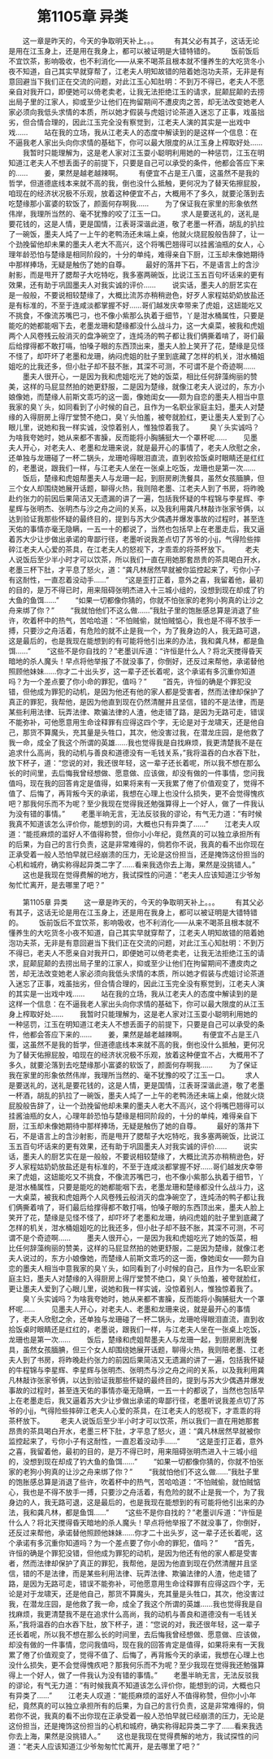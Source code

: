 # 　　第1105章 异类
　　这一章是昨天的，今天的争取明天补上。。。
　　有其父必有其子，这话无论是用在江玉身上，还是用在我身上，都可以被证明是大错特错的。
　　饭前饭后不宜饮茶，影响吸收，也不利消化——从来不喝茶且根本就不懂养生的大吃货冬小夜不知道，自己其实早就穿帮了，江老夫人明知故错的陪着她泡功夫茶，无非是有意回避当下我们正在交流的问题，对此江玉心知肚明：不到万不得已，老夫人不愿亲自对我开口，即便她可以倚老卖老，让我无法拒绝江玉的请求，屁颠屁颠的去捞出局子里的江家人，抑或至少让他们在拘留期间不遭皮肉之苦，却无法改变她老人家必须向我低头求情的本质，所以她才假装与虎姐讨论茶道入迷忘了正事，戏虽拙劣，但合情合理的，因此江玉完全没有察觉到，江老夫人演的其实是一出戏中戏……
　　站在我的立场，我从江老夫人的态度中解读到的是这样一个信息：在不逼我老人家出头向你求情的基础下，你可以最大限度的从江玉身上榨取好处……
　　我暂时只能理解为，这是老人家对江玉耍小聪明利用她的一种惩罚，江玉在明知道江老夫人不想丢面子的前提下，只要是自己可以承受的条件，他都会答应下来的……
　　姜，果然是越老越辣啊。
　　有便宜不占是王八蛋，这虽然不是我的哲学，但道德底线本来就不高的我，倒也没什么抵触，更何况为了替天佑擦屁股，咱现在的经济状况极不乐观，放着这种便宜不占，大概用不了多久，就要沦落到去吃楚缘那小富婆的软饭了，颜面何存啊我……
　　为了保证我在家里的形象依然伟岸，我理所当然的、毫不犹豫的咬了江玉一口。
　　求人是要送礼的，送礼是要花钱的，这是人情，更是国情，江表哥深谐此道，敬了老墨一杯酒，胡乱的扒拉了一碗饭，墨夫人炖了一上午的老鸭汤还未端上桌，他就火烧屁股般告辞了，让一个劲挽留他却未果的墨夫人老大不高兴，这个将嘴巴翘得可以挂酱油瓶的女人，心理年龄恐怕与楚缘是相同阶段的，十分的单纯，难得亲自下厨，江玉却未像她期待中那样捧场，无疑是触伤了她的自尊。
　　最好的落井下石，不是语言上的含沙射影，而是甩开了腮帮子大吃特吃，我多塞两碗饭，比说江玉五百句坏话来的更有效果，还有助于巩固墨夫人对我实诚的评价……
　　说实话，墨夫人的厨艺实在是一般般，不要说相较楚缘了，大概比流苏亦稍稍逊色，好歹人家程姑奶奶放盐还是有标准的，不至于连咸淡都掌握不好……哥们越发庆幸带来了虎姐，这妞能吃又不挑食，不像流苏嘴巴刁，也不像小紫那么执着于细节，丫是泔水桶属性，只要是能吃的她都能咽下去，老墨龙珊和楚缘都没什么战斗力，这一大桌菜，被我和虎姐两个人风卷残云般消灭的盘净碗空了，连炖汤的鸭子都让我们俩撕着啃了，哥们最后给撑得都不敢打嗝，怕嗓子眼的东西顶出来，墨夫人脸上笑开了花，楚缘是见怪不怪了，却吓坏了老墨和龙珊，纳闷虎姐的肚子里到底藏了怎样的机关，泔水桶姐姐吃的比我还多，但小肚子却不鼓不胀，其深不可测，不可谓不是个奇迹啊……
　　墨夫人很开心，一是因为我和虎姐吃光了她的饭菜，相比任何辞藻绚丽的赞美，这样的马屁显然拍的她更舒服，二是因为楚缘，就像江老夫人说过的，东方小娘像她，而楚缘人前斯文乖巧的这一面，像她闺女——颇为自恋的墨夫人相当中意我家的臭丫头，如同看到了小时候的自己，且作为一名职业家庭主妇，墨夫人对楚缘的入得厨房上得厅堂赞不绝口，臭丫头怕羞，被夸就脸红，更让墨夫人爱到了心眼儿里，说她和我一样实诚，没惊着别人，惟独惊着我了。
　　臭丫头实诚吗？为啥我夸她时，她从来都不害臊，反而能将小胸脯挺大一个罩杯呢……
　　见墨夫人开心，对老夫人、老墨和龙珊来说，就是最开心的事情了，老夫人欣慰之余，还单独与龙珊碰了一杯二锅头，龙珊呛得眼泪直流，直到收拾饭桌时眼睛还是红红的，老墨说，跟我们一样，与江老夫人坐在一张桌上吃饭，龙珊也是第一次……
　　饭后，楚缘和虎姐帮墨夫人与龙珊一起，到厨房刷洗餐具，虽然女孩腼腆，但三个女人却围绕她展开话题，聊得火热，我则陪老墨、江老夫人到了书房，将昨晚赴约张力的前因后果简洁又无遗漏的讲了一遍，包括我怀疑的牛程锦与李星辉、李星辉与张明杰、张明杰与沙之舟之间的关系，以及我利用龚凡林敲诈张家爷俩，以达到验证我那些怀疑的最终目的，提到与苏大少偶遇并爆发事故的过程时，甚至连天佑的事情亦毫无隐瞒，一五一十的都说了，当然也包括早上在老墨走后，我又逼着苏大少让步做出承诺的卑鄙行径，老墨听说我差点切了苏爷的小jj，气得险些摔碎江老夫人心爱的茶具，在江老夫人的怒视下，才乖乖的将茶杯放下。
　　老夫人说饭后至少半小时才可以饮茶，所以我们一直在用她那套昂贵的茶具喝白开水，老墨三杯下肚，才平息了怒火，道：“龚凡林居然早就被你监控起来了，亏你小子有这耐性，一直忍着没动手……”
　　“这是歪打正着，意外之喜，我留着他，最初的目的，是万不得已时，用来阻碍张明杰进入十三城小组的，没想到现在却成了钓大鱼的鱼饵……”
　　“如果一切都像你猜的，你就不怕张家的老狗小狗真的让沙之舟来绑了你？”
　　“我就怕他们不这么做……”我肚子里的饱胀感总算是消退了些许，吹着杯中的热气，苦哈哈道：“不怕贼偷，就怕贼惦心，我也是不得不放手一搏，只要沙之舟活着，有危险的就不止是我一个，为了我身边的人，我无路可退，这是最后的，也是我现在能想到的有可能将他引出来的办法，我和龚凡林，都是鱼饵……”
　　“这些不是你自找的？”老墨训斥道：“许恒是什么人？将北天搅得昏天暗地的杀人魔头！早点将他举报了不就没事了，你倒好，还反过来帮他，承诺替他照顾他妹妹……你才二十出头岁，这一辈子还长着呢，这个承诺有多沉重你知道吗？为一个差点要了你小命的罪犯，值吗？”
　　“首先，许恒的确是个罪犯没错，但他成为罪犯的动机，是因为他还有他的家人都是受害者，然而法律却保护了真正的罪犯，我帮他，是因为他直到现在仍然清醒并且坚信，错的不是法律，而是某些利用法律、玩弄法律、欺骗法律的人渣，他走错了路，是因为无路可走，错误不能弥补，可他愿意用生命诠释罪有应得这四个字，无论是对于龙啸天，还是他自己，那货不算魔头，充其量是头牲口，其次，他没害过我，在潜龙庄园，是他救了我一命，成全了我这个所谓的英雄……我也觉得我是自找麻烦，我更清楚我不是在追求什么高尚，我的动机与善良和道德没有一毛钱关系，”我将温吞的白水吞下肚，放下杯子，道：“您说的对，我还很年轻，这一辈子还长着呢，所以我不想在那么长的时间里，去后悔我曾经想做、愿意做、应该做，却没有做的一件事情，您问我值吗，现在我的回答肯定是值得，如果将来有一天我累了倦了价值观变了，觉得不值了、后悔了，再背叛今天的承诺，我想在心理上也没什么损失，更不会觉得愧疚吧？那我何乐而不为呢？至少我现在觉得我还勉强算得上一个好人，做了一件我认为没有错的事情。”
　　老墨半晌无言，无法反驳我的谬论，有气无力道：“有时候我真不知道该怎么评价你，能想到的词，大概也只有异类了……”
　　江老夫人叹道：“能揽麻烦的滥好人不值得称赞，但你小小年纪，竟然真的可以独立承担所有的后果，为自己的言行负责，这是非常难得的，倘若你不说，我真的看不出你现在正承受着一般人恐怕早就已经崩溃的压力，无论是这份担当，还是掩饰这份担当的心机和城府，确实称得起异类二字了……看来我选你去上海，果然是没挑错人。”
　　这也是我现在觉得费解的地方，我试探性的问道：“老夫人应该知道江少爷匆匆忙忙离开，是去哪里了吧？”

　　第1105章 异类
　　这一章是昨天的，今天的争取明天补上。。。
　　有其父必有其子，这话无论是用在江玉身上，还是用在我身上，都可以被证明是大错特错的。
　　饭前饭后不宜饮茶，影响吸收，也不利消化——从来不喝茶且根本就不懂养生的大吃货冬小夜不知道，自己其实早就穿帮了，江老夫人明知故错的陪着她泡功夫茶，无非是有意回避当下我们正在交流的问题，对此江玉心知肚明：不到万不得已，老夫人不愿亲自对我开口，即便她可以倚老卖老，让我无法拒绝江玉的请求，屁颠屁颠的去捞出局子里的江家人，抑或至少让他们在拘留期间不遭皮肉之苦，却无法改变她老人家必须向我低头求情的本质，所以她才假装与虎姐讨论茶道入迷忘了正事，戏虽拙劣，但合情合理的，因此江玉完全没有察觉到，江老夫人演的其实是一出戏中戏……
　　站在我的立场，我从江老夫人的态度中解读到的是这样一个信息：在不逼我老人家出头向你求情的基础下，你可以最大限度的从江玉身上榨取好处……
　　我暂时只能理解为，这是老人家对江玉耍小聪明利用她的一种惩罚，江玉在明知道江老夫人不想丢面子的前提下，只要是自己可以承受的条件，他都会答应下来的……
　　姜，果然是越老越辣啊。
　　有便宜不占是王八蛋，这虽然不是我的哲学，但道德底线本来就不高的我，倒也没什么抵触，更何况为了替天佑擦屁股，咱现在的经济状况极不乐观，放着这种便宜不占，大概用不了多久，就要沦落到去吃楚缘那小富婆的软饭了，颜面何存啊我……
　　为了保证我在家里的形象依然伟岸，我理所当然的、毫不犹豫的咬了江玉一口。
　　求人是要送礼的，送礼是要花钱的，这是人情，更是国情，江表哥深谐此道，敬了老墨一杯酒，胡乱的扒拉了一碗饭，墨夫人炖了一上午的老鸭汤还未端上桌，他就火烧屁股般告辞了，让一个劲挽留他却未果的墨夫人老大不高兴，这个将嘴巴翘得可以挂酱油瓶的女人，心理年龄恐怕与楚缘是相同阶段的，十分的单纯，难得亲自下厨，江玉却未像她期待中那样捧场，无疑是触伤了她的自尊。
　　最好的落井下石，不是语言上的含沙射影，而是甩开了腮帮子大吃特吃，我多塞两碗饭，比说江玉五百句坏话来的更有效果，还有助于巩固墨夫人对我实诚的评价……
　　说实话，墨夫人的厨艺实在是一般般，不要说相较楚缘了，大概比流苏亦稍稍逊色，好歹人家程姑奶奶放盐还是有标准的，不至于连咸淡都掌握不好……哥们越发庆幸带来了虎姐，这妞能吃又不挑食，不像流苏嘴巴刁，也不像小紫那么执着于细节，丫是泔水桶属性，只要是能吃的她都能咽下去，老墨龙珊和楚缘都没什么战斗力，这一大桌菜，被我和虎姐两个人风卷残云般消灭的盘净碗空了，连炖汤的鸭子都让我们俩撕着啃了，哥们最后给撑得都不敢打嗝，怕嗓子眼的东西顶出来，墨夫人脸上笑开了花，楚缘是见怪不怪了，却吓坏了老墨和龙珊，纳闷虎姐的肚子里到底藏了怎样的机关，泔水桶姐姐吃的比我还多，但小肚子却不鼓不胀，其深不可测，不可谓不是个奇迹啊……
　　墨夫人很开心，一是因为我和虎姐吃光了她的饭菜，相比任何辞藻绚丽的赞美，这样的马屁显然拍的她更舒服，二是因为楚缘，就像江老夫人说过的，东方小娘像她，而楚缘人前斯文乖巧的这一面，像她闺女——颇为自恋的墨夫人相当中意我家的臭丫头，如同看到了小时候的自己，且作为一名职业家庭主妇，墨夫人对楚缘的入得厨房上得厅堂赞不绝口，臭丫头怕羞，被夸就脸红，更让墨夫人爱到了心眼儿里，说她和我一样实诚，没惊着别人，惟独惊着我了。
　　臭丫头实诚吗？为啥我夸她时，她从来都不害臊，反而能将小胸脯挺大一个罩杯呢……
　　见墨夫人开心，对老夫人、老墨和龙珊来说，就是最开心的事情了，老夫人欣慰之余，还单独与龙珊碰了一杯二锅头，龙珊呛得眼泪直流，直到收拾饭桌时眼睛还是红红的，老墨说，跟我们一样，与江老夫人坐在一张桌上吃饭，龙珊也是第一次……
　　饭后，楚缘和虎姐帮墨夫人与龙珊一起，到厨房刷洗餐具，虽然女孩腼腆，但三个女人却围绕她展开话题，聊得火热，我则陪老墨、江老夫人到了书房，将昨晚赴约张力的前因后果简洁又无遗漏的讲了一遍，包括我怀疑的牛程锦与李星辉、李星辉与张明杰、张明杰与沙之舟之间的关系，以及我利用龚凡林敲诈张家爷俩，以达到验证我那些怀疑的最终目的，提到与苏大少偶遇并爆发事故的过程时，甚至连天佑的事情亦毫无隐瞒，一五一十的都说了，当然也包括早上在老墨走后，我又逼着苏大少让步做出承诺的卑鄙行径，老墨听说我差点切了苏爷的小jj，气得险些摔碎江老夫人心爱的茶具，在江老夫人的怒视下，才乖乖的将茶杯放下。
　　老夫人说饭后至少半小时才可以饮茶，所以我们一直在用她那套昂贵的茶具喝白开水，老墨三杯下肚，才平息了怒火，道：“龚凡林居然早就被你监控起来了，亏你小子有这耐性，一直忍着没动手……”
　　“这是歪打正着，意外之喜，我留着他，最初的目的，是万不得已时，用来阻碍张明杰进入十三城小组的，没想到现在却成了钓大鱼的鱼饵……”
　　“如果一切都像你猜的，你就不怕张家的老狗小狗真的让沙之舟来绑了你？”
　　“我就怕他们不这么做……”我肚子里的饱胀感总算是消退了些许，吹着杯中的热气，苦哈哈道：“不怕贼偷，就怕贼惦心，我也是不得不放手一搏，只要沙之舟活着，有危险的就不止是我一个，为了我身边的人，我无路可退，这是最后的，也是我现在能想到的有可能将他引出来的办法，我和龚凡林，都是鱼饵……”
　　“这些不是你自找的？”老墨训斥道：“许恒是什么人？将北天搅得昏天暗地的杀人魔头！早点将他举报了不就没事了，你倒好，还反过来帮他，承诺替他照顾他妹妹……你才二十出头岁，这一辈子还长着呢，这个承诺有多沉重你知道吗？为一个差点要了你小命的罪犯，值吗？”
　　“首先，许恒的确是个罪犯没错，但他成为罪犯的动机，是因为他还有他的家人都是受害者，然而法律却保护了真正的罪犯，我帮他，是因为他直到现在仍然清醒并且坚信，错的不是法律，而是某些利用法律、玩弄法律、欺骗法律的人渣，他走错了路，是因为无路可走，错误不能弥补，可他愿意用生命诠释罪有应得这四个字，无论是对于龙啸天，还是他自己，那货不算魔头，充其量是头牲口，其次，他没害过我，在潜龙庄园，是他救了我一命，成全了我这个所谓的英雄……我也觉得我是自找麻烦，我更清楚我不是在追求什么高尚，我的动机与善良和道德没有一毛钱关系，”我将温吞的白水吞下肚，放下杯子，道：“您说的对，我还很年轻，这一辈子还长着呢，所以我不想在那么长的时间里，去后悔我曾经想做、愿意做、应该做，却没有做的一件事情，您问我值吗，现在我的回答肯定是值得，如果将来有一天我累了倦了价值观变了，觉得不值了、后悔了，再背叛今天的承诺，我想在心理上也没什么损失，更不会觉得愧疚吧？那我何乐而不为呢？至少我现在觉得我还勉强算得上一个好人，做了一件我认为没有错的事情。”
　　老墨半晌无言，无法反驳我的谬论，有气无力道：“有时候我真不知道该怎么评价你，能想到的词，大概也只有异类了……”
　　江老夫人叹道：“能揽麻烦的滥好人不值得称赞，但你小小年纪，竟然真的可以独立承担所有的后果，为自己的言行负责，这是非常难得的，倘若你不说，我真的看不出你现在正承受着一般人恐怕早就已经崩溃的压力，无论是这份担当，还是掩饰这份担当的心机和城府，确实称得起异类二字了……看来我选你去上海，果然是没挑错人。”
　　这也是我现在觉得费解的地方，我试探性的问道：“老夫人应该知道江少爷匆匆忙忙离开，是去哪里了吧？”
